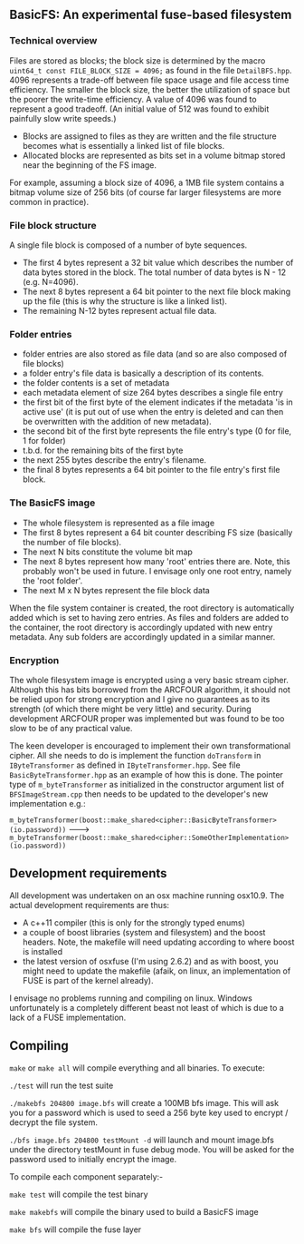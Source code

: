 BasicFS: An experimental fuse-based filesystem
----------------------------------------------

### Technical overview

Files are stored as blocks; the block size is determined by the macro
`uint64_t const FILE_BLOCK_SIZE = 4096;` as found in the file `DetailBFS.hpp`. 4096 represents 
a trade-off between file space usage and file access time efficiency. The smaller
the block size, the better the utilization of space but the poorer 
the write-time efficiency. A value of 4096 was found to represent a good tradeoff. (An
initial value of 512 was found to exhibit painfully slow write speeds.)

- Blocks are assigned to files as they are written and the file structure becomes 
what is essentially a linked list of file blocks. 
- Allocated blocks are represented as bits set in a volume bitmap stored near the beginning of the FS image.

For example, assuming a block size of 4096, a 1MB file system contains a bitmap volume size
of 256 bits (of course far larger filesystems are more common in practice).

### File block structure

A single file block is composed of a number of byte sequences.

- The first 4 bytes represent a 32 bit value which describes the number of data bytes stored
in the block. The total number of data bytes is N - 12 (e.g. N=4096).
- The next 8 bytes represent a 64 bit pointer to the next file block making up the file 
(this is why the structure is like a linked list).
- The remaining N-12 bytes represent actual file data.

### Folder entries

- folder entries are also stored as file data (and so are also composed of file blocks)
- a folder entry's file data is basically a description of its contents. 
- the folder contents is a set of metadata
- each metadata element of size 264 bytes describes a single file entry
- the first bit of the first byte of the element indicates if the metadata 'is in active use' (it is put out of use 
when the entry is deleted and can then be overwritten with the addition of new metadata).
- the second bit of the first byte represents the file entry's type (0 for file, 1 for folder) 
- t.b.d. for the remaining bits of the first byte 
- the next 255 bytes describe the entry's filename. 
- the final 8 bytes represents a 64 bit pointer to the file entry's first file block.

### The BasicFS image

- The whole filesystem is represented as a file image
- The first 8 bytes represent a 64 bit counter describing FS size (basically the number of file blocks).
- The next N bits constitute the volume bit map
- The next 8 bytes represent how many 'root' entries there are. Note, this probably won't be used in future.
I envisage only one root entry, namely the 'root folder'.
- The next M x N bytes represent the file block data

When the file system container is created, the root directory is automatically
added which is set to having zero entries. As files and folders are added to
the container, the root directory is accordingly updated with new entry metadata. 
Any sub folders are accordingly updated in a similar manner.

### Encryption

The whole filesystem image is encrypted using a very basic stream cipher. Although this has 
bits borrowed from the ARCFOUR algorithm, it should not be relied upon for strong encryption 
and I give no guarantees as to its strength (of which there might be very little) and security.
During development ARCFOUR proper was implemented but was found to be too slow to be of any practical value.

The keen developer is encouraged to implement their own transformational cipher. All she 
needs to do is implement the function `doTransform` in `IByteTransformer` as defined in `IByteTransformer.hpp`.
See file `BasicByteTransformer.hpp` as an example of how this is done. The pointer type of `m_byteTransformer`
as initialized in the constructor argument list of `BFSImageStream.cpp` then needs to be updated to
the developer's new implementation e.g.:

`m_byteTransformer(boost::make_shared<cipher::BasicByteTransformer>(io.password))` --->
`m_byteTransformer(boost::make_shared<cipher::SomeOtherImplementation>(io.password))`

Development requirements
------------------------

All development was undertaken on an osx machine running osx10.9.
The actual development requirements are thus:

- A c++11 compiler (this is only for the strongly typed enums)
- a couple of boost libraries (system and filesystem) and the boost headers. Note, the makefile will need 
updating according to where boost is installed
- the latest version of osxfuse (I'm using 2.6.2) and as with boost, you might need to update the makefile
(afaik, on linux, an implementation of FUSE is part of the kernel already).

I envisage no problems running and compiling on linux. Windows unfortunately is a completely different beast
not least of which is due to a lack of a FUSE implementation.

Compiling
---------

`make` or `make all` will compile everything and all binaries. To execute:

`./test` will run the test suite

`./makebfs 204800 image.bfs` will create a 100MB bfs image. This will ask you for a password which is
used to seed a 256 byte key used to encrypt / decrypt the file system.

`./bfs image.bfs 204800 testMount -d` will launch and mount image.bfs under 
the directory testMount in fuse debug mode. You will be asked for the password used to initially
encrypt the image.

To compile each component separately:-

`make test` will compile the test binary

`make makebfs` will compile the binary used to build a BasicFS image

`make bfs` will compile the fuse layer

